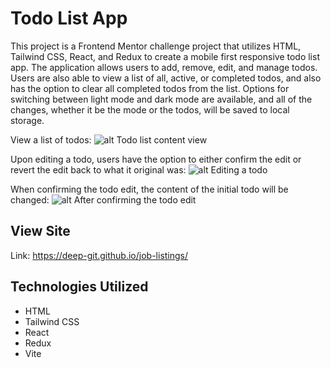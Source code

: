 # Todo List App
This project is a Frontend Mentor challenge project that utilizes HTML, Tailwind CSS, React, and Redux to create a mobile first responsive todo list app. The application allows users to add, remove, edit, and manage todos. Users are also able to view a list of all, active, or completed todos, and also has the option to clear all completed todos from the list. Options for switching between light mode and dark mode are available, and all of the changes, whether it be the mode or the todos, will be saved to local storage. 

View a list of todos:
![alt Todo list content view](https://gyazo.com/00c250df925a026809e1d4400839e6f3)

Upon editing a todo, users have the option to either confirm the edit or revert the edit back to what it original was:
![alt Editing a todo]([https://github.com/deep-git/todo-list/public/edit_todo.png?raw=true](https://gyazo.com/39117d4d76727e9c374bc369bea79a9f))

When confirming the todo edit, the content of the initial todo will be changed:
![alt After confirming the todo edit]([https://github.com/deep-git/todo-list/public/after_edit.png?raw=true](https://gyazo.com/00c250df925a026809e1d4400839e6f3))

## View Site
Link: https://deep-git.github.io/job-listings/

## Technologies Utilized
- HTML
- Tailwind CSS
- React
- Redux
- Vite
